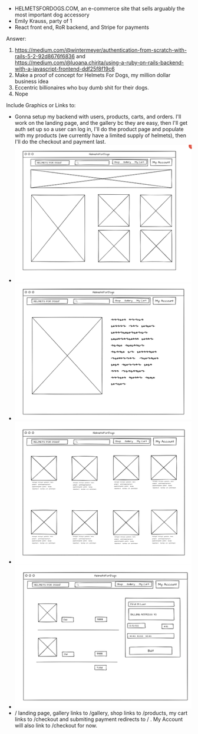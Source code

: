 * HELMETSFORDOGS.COM, an e-commerce site that sells arguably the most important dog accessory
* Emily Krauss, party of 1
* React front end, RoR backend, and Stripe for payments

Answer: 
1. https://medium.com/@wintermeyer/authentication-from-scratch-with-rails-5-2-92d8676f6836 and https://medium.com/@luoana.chirita/using-a-ruby-on-rails-backend-with-a-javascript-frontend-ddf25f8f19c6
2. Make a proof of concept for Helmets For Dogs, my million dollar business idea
3. Eccentric billionaires who buy dumb shit for their dogs.
4. Nope

Include Graphics or Links to:
* Gonna setup my backend with users, products, carts, and orders. I'll work on the landing page, and the gallery bc they are easy, then I'll get auth set up so a user can log in, I'll do the product page and populate with my products (we currently have a limited supply of helmets), then I'll do the checkout and payment last.  
* ![landing page](landing-page.png "Landing Page")
* ![gallery](gallery.png "Gallery")
* ![shop](products.png "Shop")
* ![checkout](payment.png "Payment")
* / landing page, gallery links to /gallery, shop links to /products, my cart links to /checkout and submiting payment redirects to / . My Account will also link to /checkout for now. 

